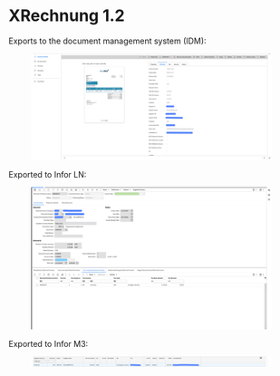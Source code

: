 # XRechnung 1.2

Exports to the document management system (IDM):

<figure><img src="../../../../../../.gitbook/assets/image (3) (1) (1).png" alt=""><figcaption></figcaption></figure>

Exported to Infor LN:

<figure><img src="../../../../../../.gitbook/assets/image (360).png" alt=""><figcaption></figcaption></figure>

Exported to Infor M3:

<figure><img src="../../../../../../.gitbook/assets/image (1) (1) (1) (1) (2).png" alt=""><figcaption></figcaption></figure>

